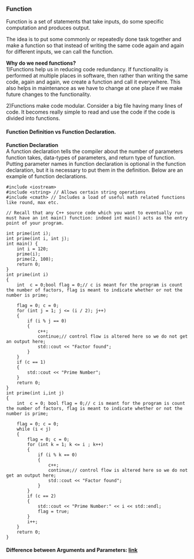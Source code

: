 ### Function
Function is a set of statements that take inputs, do some specific computation and produces output.                                 
                                
The idea is to put some commonly or repeatedly done task together and make a function so that instead
of writing the same code again and again for different inputs, we can call the function.


**Why do we need functions?**                                    
1)Functions help us in reducing code redundancy. If functionality is performed at multiple places in software, then rather than writing the same code, again and again, we create a function and call it everywhere. This also helps in maintenance as we have to change at one place if we make future changes to the functionality.       

2)Functions make code modular. Consider a big file having many lines of code. It becomes really simple to read and use the code if the code is divided into functions.


#### Function Definition vs Function Declaration.
           

                                                   
**Function Declaration**                                        
A function declaration tells the compiler about the number of parameters function takes, data-types of parameters, and return type of function. Putting parameter names in function declaration is optional in the function declaration, but it is necessary to put them in the definition. Below are an example of function declarations.              
```
#include <iostream>
#include <string> // Allows certain string operations
#include <cmath> // Includes a load of useful math related functions like round, max etc.

// Recall that any C++ source code which you want to eventually run must have an int main() function: indeed int main() acts as the entry point of your program.

int prime(int i);
int prime(int i, int j);
int main() {
	int i = 120;
	prime(i);
	prime(2, 100);
	return 0;
}
int prime(int i)
{
	int  c = 0;bool flag = 0;// c is meant for the program is count the number of factors, flag is meant to indicate whether or not the number is prime; 

	flag = 0; c = 0;
	for (int j = 1; j <= (i / 2); j++)
	{
		if (i % j == 0)
		{
			c++;
			continue;// control flow is altered here so we do not get an output here; 
			std::cout << "Factor found";
		}
	}
	if (c == 1)
	{
		std::cout << "Prime Number";
	}
	return 0;
}
int prime(int i,int j)
{
	int  c = 0; bool flag = 0;// c is meant for the program is count the number of factors, flag is meant to indicate whether or not the number is prime; 

	flag = 0; c = 0;
	while (i < j)
	{
		flag = 0; c = 0;
		for (int k = 1; k <= i ; k++)
		{
			if (i % k == 0)
			{
				c++;
				continue;// control flow is altered here so we do not get an output here; 
				std::cout << "Factor found";
			}
		}
		if (c == 2)
		{
			std::cout << "Prime Number:" << i << std::endl;
			flag = true;
		}
		i++;
	}
	return 0;
}
```
#### Difference between Arguments and Parameters: [link](https://www.geeksforgeeks.org/difference-between-argument-and-parameter-in-c-c-with-examples/)
